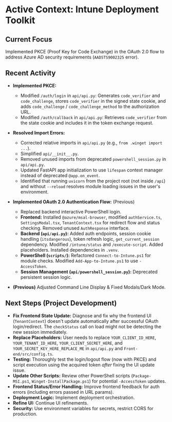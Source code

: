 # Active Context: Intune Deployment Toolkit

## Current Focus
Implemented PKCE (Proof Key for Code Exchange) in the OAuth 2.0 flow to address Azure AD security requirements (`AADSTS9002325` error).

## Recent Activity
*   **Implemented PKCE:**
    *   Modified `/auth/login` in `api/api.py`: Generates `code_verifier` and `code_challenge`, stores `code_verifier` in the signed state cookie, and adds `code_challenge` / `code_challenge_method` to the authorization URL.
    *   Modified `/auth/callback` in `api/api.py`: Retrieves `code_verifier` from the state cookie and includes it in the token exchange request.
*   **Resolved Import Errors:**
    *   Corrected relative imports in `api/api.py` (e.g., `from .winget import ...`).
    *   Simplified `api/__init__.py`.
    *   Removed unused imports from deprecated `powershell_session.py` in `api/api.py`.
    *   Updated FastAPI app initialization to use `lifespan` context manager instead of deprecated `@app.on_event`.
    *   Identified that running `uvicorn` from the project root (not inside `/api`) and without `--reload` resolves module loading issues in the user's environment.
*   **Implemented OAuth 2.0 Authentication Flow:** (Previous)
    *   Replaced backend interactive PowerShell login.
    *   **Frontend:** Installed `@azure/msal-browser`, modified `authService.ts`, `SettingsModal.tsx`, `TenantContext.tsx` for redirect flow and status checking. Removed unused `AuthResponse` interface.
    *   **Backend (`api/api.py`):** Added auth endpoints, session cookie handling (`itsdangerous`), token refresh logic, `get_current_session` dependency. Modified `/intune/status` and `/execute-script`. Added placeholders. Installed dependencies in `.venv`.
    *   **PowerShell (`scripts/`):** Refactored `Connect-to-Intune.ps1` for module checks. Modified `Add-App-to-Intune.ps1` to use `-AccessToken`.
    *   **Session Management (`api/powershell_session.py`):** Deprecated persistent session logic.

*   **(Previous)** Adjusted Command Line Display & Fixed Modals/Dark Mode.

## Next Steps (Project Development)
*   **Fix Frontend State Update:** Diagnose and fix why the frontend UI (`TenantContext`) doesn't update automatically after successful OAuth login/redirect. The `checkStatus` call on load might not be detecting the new session immediately.
*   **Replace Placeholders:** User needs to replace `YOUR_CLIENT_ID_HERE`, `YOUR_TENANT_ID_HERE`, `YOUR_CLIENT_SECRET_HERE`, and `YOUR_SECRET_KEY_HERE_REPLACE_ME` in `api/api.py` and `Front-end/src/config.ts`.
*   **Testing:** Thoroughly test the login/logout flow (now with PKCE) and script execution using the acquired token *after* fixing the UI update issue.
*   **Update Other Scripts:** Review other PowerShell scripts (`Package-MSI.ps1`, `Winget-InstallPackage.ps1`) for potential `-AccessToken` updates.
*   **Frontend Status/Error Handling:** Improve frontend feedback for auth errors (including errors passed in URL params).
*   **Deployment Logic:** Implement deployment orchestration.
*   **Refine UI:** Continue UI refinements.
*   **Security:** Use environment variables for secrets, restrict CORS for production.
